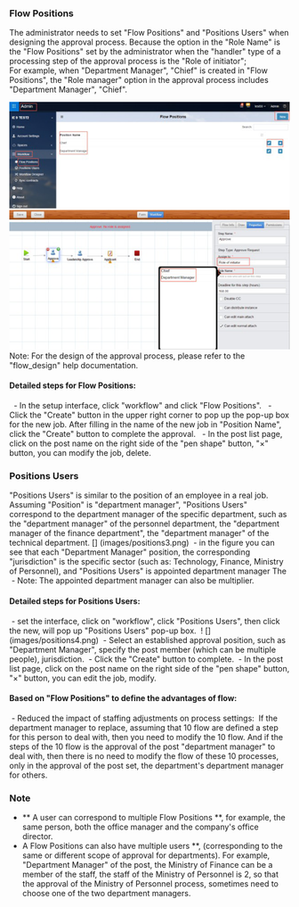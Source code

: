 ### Flow Positions
The administrator needs to set "Flow Positions" and "Positions Users" when designing the approval process. Because the option in the "Role Name" is the "Flow Positions" set by the administrator when the "handler" type of a processing step of the approval process is the "Role of initiator"; <br>
For example, when "Department Manager", "Chief" is created in "Flow Positions", the "Role manager" option in the approval process includes "Department Manager", "Chief".

 ![](images/positions1.png)
 ![](images/positions2.png)
 Note: For the design of the approval process, please refer to the "flow_design" help documentation.
#### Detailed steps for Flow Positions:
  - In the setup interface, click "workflow" and click "Flow Positions".
  - Click the "Create" button in the upper right corner to pop up the pop-up box for the new job. After filling in the name of the new job in "Position Name", click the "Create" button to complete the approval.
  - In the post list page, click on the post name on the right side of the "pen shape" button, "×" button, you can modify the job, delete.
 
### Positions Users
"Positions Users" is similar to the position of an employee in a real job. Assuming "Position" is "department manager", "Positions Users" correspond to the department manager of the specific department, such as the "department manager" of the personnel department, the "department manager of the finance department", the "department manager" of the technical department.
[] (images/positions3.png)
 - in the figure you can see that each "Department Manager" position, the corresponding "jurisdiction" is the specific sector (such as: Technology, Finance, Ministry of Personnel), and "Positions Users" is appointed department manager The
 - Note: The appointed department manager can also be multiplier.
 
#### Detailed steps for Positions Users:
 - set the interface, click on "workflow", click "Positions Users", then click the new, will pop up "Positions Users" pop-up box.
 ! [] (images/positions4.png)
 - Select an established approval position, such as "Department Manager", specify the post member (which can be multiple people), jurisdiction.
 - Click the "Create" button to complete.
 - In the post list page, click on the post name on the right side of the "pen shape" button, "×" button, you can edit the job, modify.
 
#### Based on "Flow Positions" to define the advantages of flow:
 - Reduced the impact of staffing adjustments on process settings:
 If the department manager to replace, assuming that 10 flow are defined a step for this person to deal with, then you need to modify the 10 flow. And if the steps of the 10 flow is the approval of the post "department manager" to deal with, then there is no need to modify the flow of these 10 processes, only in the approval of the post set, the department's department manager for others.

### Note

- ** A user can correspond to multiple Flow Positions **, for example, the same person, both the office manager and the company's office director.
- A Flow Positions can also have multiple users **, (corresponding to the same or different scope of approval for departments). For example, "Department Manager" of the post, the Ministry of Finance can be a member of the staff, the staff of the Ministry of Personnel is 2, so that the approval of the Ministry of Personnel process, sometimes need to choose one of the two department managers.
